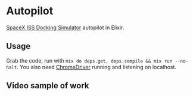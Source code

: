 # Autopilot

[SpaceX ISS Docking Simulator](https://iss-sim.spacex.com/) autopilot in Elixir.

## Usage
Grab the code, run with `mix do deps.get, deps.compile && mix run --no-halt`.
You also need [ChromeDriver](https://chromedriver.chromium.org) running and listening on localhost.

## Video sample of work
